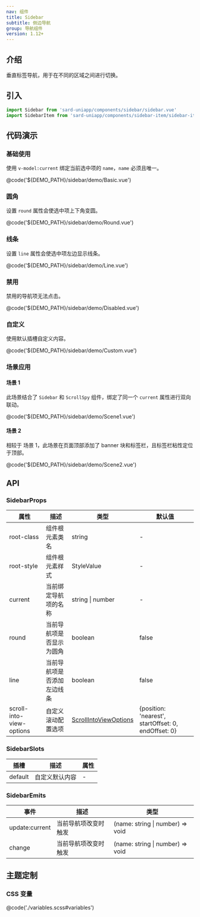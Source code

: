 ```yaml
---
nav: 组件
title: Sidebar
subtitle: 侧边导航
group: 导航组件
version: 1.12+
---
```


## 介绍

垂直标签导航，用于在不同的区域之间进行切换。

## 引入

```ts
import Sidebar from 'sard-uniapp/components/sidebar/sidebar.vue'
import SidebarItem from 'sard-uniapp/components/sidebar-item/sidebar-item.vue'
```

## 代码演示

### 基础使用

使用 `v-model:current` 绑定当前选中项的 `name`，`name` 必须且唯一。

@code('${DEMO_PATH}/sidebar/demo/Basic.vue')

### 圆角

设置 `round` 属性会使选中项上下角变圆。

@code('${DEMO_PATH}/sidebar/demo/Round.vue')

### 线条

设置 `line` 属性会使选中项左边显示线条。

@code('${DEMO_PATH}/sidebar/demo/Line.vue')

### 禁用

禁用的导航项无法点击。

@code('${DEMO_PATH}/sidebar/demo/Disabled.vue')

### 自定义

使用默认插槽自定义内容。

@code('${DEMO_PATH}/sidebar/demo/Custom.vue')

### 场景应用

#### 场景 1

此场景结合了 `Sidebar` 和 `ScrollSpy` 组件，绑定了同一个 `current` 属性进行双向联动。

@code('${DEMO_PATH}/sidebar/demo/Scene1.vue')

#### 场景 2

相较于 场景 1，此场景在页面顶部添加了 banner 块和标签栏，且标签栏粘性定位于顶部。

@code('${DEMO_PATH}/sidebar/demo/Scene2.vue')

## API

### SidebarProps

| 属性                     | 描述                       | 类型                                                       | 默认值                                              |
| ------------------------ | -------------------------- | ---------------------------------------------------------- | --------------------------------------------------- |
| root-class               | 组件根元素类名             | string                                                     | -                                                   |
| root-style               | 组件根元素样式             | StyleValue                                                 | -                                                   |
| current                  | 当前绑定导航项的名称       | string \| number                                           | -                                                   |
| round                    | 当前导航项是否显示为圆角   | boolean                                                    | false                                               |
| line                     | 当前导航项是否添加左边线条 | boolean                                                    | false                                               |
| scroll-into-view-options | 自定义滚动配置选项         | [ScrollIntoViewOptions](../guide/scroll-into-view-options) | {position: 'nearest', startOffset: 0, endOffset: 0} |

### SidebarSlots

| 插槽    | 描述           | 属性 |
| ------- | -------------- | ---- |
| default | 自定义默认内容 | -    |

### SidebarEmits

| 事件           | 描述                 | 类型                             |
| -------------- | -------------------- | -------------------------------- |
| update:current | 当前导航项改变时触发 | (name: string \| number) => void |
| change         | 当前导航项改变时触发 | (name: string \| number) => void |

## 主题定制

### CSS 变量

@code('./variables.scss#variables')
